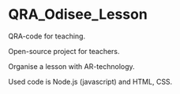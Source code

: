 # QRA_Odisee_Lesson
QRA-code for teaching.

Open-source project for teachers. 

Organise a lesson with AR-technology.

Used code is Node.js (javascript) and HTML, CSS. 
